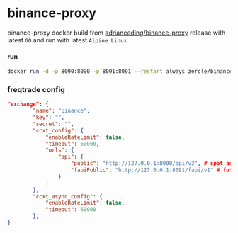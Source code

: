 # binance-proxy
binance-proxy docker build from [adrianceding/binance-proxy](https://github.com/adrianceding/binance-proxy) release with latest `GO` and run with latest `Alpine Linux`

#### run
```bash
docker run -d -p 8090:8090 -p 8091:8091 --restart always zercle/binance-proxy
```

### freqtrade config
```json
"exchange": {
        "name": "binance",
        "key": "",
        "secret": "",
        "ccxt_config": {
            "enableRateLimit": false,
            "timeout": 60000,
            "urls": {
                "api": {
                    "public": "http://127.0.0.1:8090/api/v3", # spot add this 
                    "fapiPublic": "http://127.0.0.1:8091/fapi/v1" # futures add this
                }
            }
        },
        "ccxt_async_config": {
            "enableRateLimit": false,
            "timeout": 60000
        },
}
```

